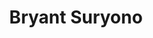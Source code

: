 ---
# Display name
title: Bryant Suryono

# Username (this should match the folder name)
authors:
  - bryant-suryono

# Is this the primary user of the site?
superuser: false

# Role/position
role: Bachelor’s Student (B4)

# D: 10, 9, 8, 7
# M: 6, 5, 4
# B: 3, 2, 1

weight: 2

# Organizations/Affiliations
organizations:
  - name: Shizuoka University
    url: ''

# Short bio
bio: ''

interests: []

# education:
#   courses: []

# Social/Academic Networking
social: []

# Email for Gravatar
email: ''

# Highlight?
highlight_name: false

# User groups
user_groups:
  - Undergraduate Students
  - Students
  - Members
--- 